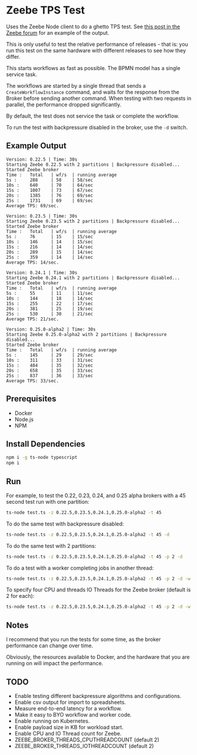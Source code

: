 # Zeebe TPS Test

Uses the Zeebe Node client to do a ghetto TPS test. See [this post in the Zeebe forum](https://forum.zeebe.io/t/whats-the-broker-ratelimit-strategy/1370/2) for an example of the output.

This is only useful to test the relative performance of releases - that is: you run this test on the same hardware with different releases to see how they differ.

This starts workflows as fast as possible. The BPMN model has a single service task.

The workflows are started by a single thread that sends a `CreateWorkflowInstance` command, and waits for the response from the Broker before sending another command. When testing with two requests in parallel, the performance dropped significantly.

By default, the test does not service the task or complete the workflow.

To run the test with backpressure disabled in the broker, use the `-d` switch.

## Example Output

```
Version: 0.22.5 | Time: 30s
Starting Zeebe 0.22.5 with 2 partitions | Backpressure disabled...
Started Zeebe broker
Time :   Total   | wf/s  | running average
5s :     288     | 58    | 58/sec
10s :    640     | 70    | 64/sec
15s :    1007    | 73    | 67/sec
20s :    1385    | 76    | 69/sec
25s :    1731    | 69    | 69/sec
Average TPS: 69/sec.

Version: 0.23.5 | Time: 30s
Starting Zeebe 0.23.5 with 2 partitions | Backpressure disabled...
Started Zeebe broker
Time :   Total   | wf/s  | running average
5s :     76      | 15    | 15/sec
10s :    146     | 14    | 15/sec
15s :    216     | 14    | 14/sec
20s :    289     | 15    | 14/sec
25s :    359     | 14    | 14/sec
Average TPS: 14/sec.

Version: 0.24.1 | Time: 30s
Starting Zeebe 0.24.1 with 2 partitions | Backpressure disabled...
Started Zeebe broker
Time :   Total   | wf/s  | running average
5s :     55      | 11    | 11/sec
10s :    144     | 18    | 14/sec
15s :    255     | 22    | 17/sec
20s :    381     | 25    | 19/sec
25s :    530     | 30    | 21/sec
Average TPS: 21/sec.

Version: 0.25.0-alpha2 | Time: 30s
Starting Zeebe 0.25.0-alpha2 with 2 partitions | Backpressure disabled...
Started Zeebe broker
Time :   Total   | wf/s  | running average
5s :     145     | 29    | 29/sec
10s :    311     | 33    | 31/sec
15s :    484     | 35    | 32/sec
20s :    658     | 35    | 33/sec
25s :    837     | 36    | 33/sec
Average TPS: 33/sec.
```

## Prerequisites

* Docker
* Node.js
* NPM 

## Install Dependencies

```bash
npm i -g ts-node typescript
npm i
```

## Run

For example, to test the 0.22, 0.23, 0.24, and 0.25 alpha brokers with a 45 second test run with one partition: 

```bash
ts-node test.ts -z 0.22.5,0.23.5,0.24.1,0.25.0-alpha2 -t 45
```

To do the same test with backpressure disabled: 

```bash
ts-node test.ts -z 0.22.5,0.23.5,0.24.1,0.25.0-alpha2 -t 45 -d
```

To do the same test with 2 partitions: 

```bash 
ts-node test.ts -z 0.22.5,0.23.5,0.24.1,0.25.0-alpha2 -t 45 -p 2 -d
```

To do a test with a worker completing jobs in another thread:

```bash
ts-node test.ts -z 0.22.5,0.23.5,0.24.1,0.25.0-alpha2 -t 45 -p 2 -d -w
```

To specify four CPU and threads IO Threads for the Zeebe broker (default is 2 for each):

```bash
ts-node test.ts -z 0.22.5,0.23.5,0.24.1,0.25.0-alpha2 -t 45 -p 2 -d -w -c 4 -i 3
```

## Notes

I recommend that you run the tests for some time, as the broker performance can change over time.

Obviously, the resources available to Docker, and the hardware that you are running on will impact the performance.

## TODO

* Enable testing different backpressure algorithms and configurations.
* Enable csv output for import to spreadsheets.
* Measure end-to-end latency for a workflow.
* Make it easy to BYO workflow and worker code.
* Enable running on Kubernetes.
* Enable payload size in KB for workload start.
* Enable CPU and IO Thread count for Zeebe.
* ZEEBE_BROKER_THREADS_CPUTHREADCOUNT (default 2)
* ZEEBE_BROKER_THREADS_IOTHREADCOUNT (default 2)